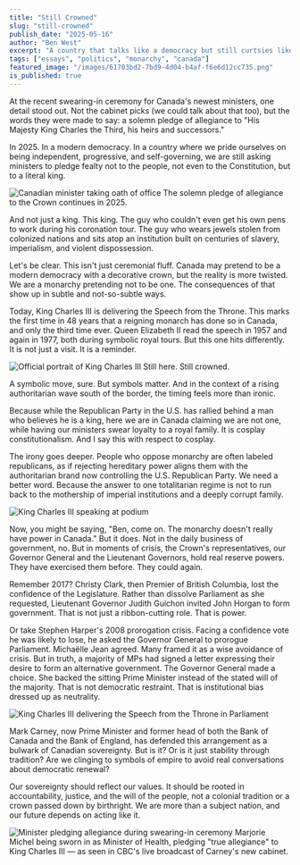 ```yaml
---
title: "Still Crowned"
slug: "still-crowned"
publish_date: "2025-05-16"
author: "Ben West"
excerpt: "A country that talks like a democracy but still curtsies like a colony"
tags: ["essays", "politics", "monarchy", "canada"]
featured_image: "/images/61703bd2-7bd9-4d04-b4af-f6e6d12cc735.png"
is_published: true
---
```


At the recent swearing-in ceremony for Canada's newest ministers, one detail stood out. Not the cabinet picks (we could talk about that too), but the words they were made to say: a solemn pledge of allegiance to "His Majesty King Charles the Third, his heirs and successors."

In 2025. In a modern democracy. In a country where we pride ourselves on being independent, progressive, and self-governing, we are still asking ministers to pledge fealty not to the people, not even to the Constitution, but to a literal king.

![Canadian minister taking oath of office](/images/453c6f64-8fa5-42fe-acd7-12058b4862ac.png)
The solemn pledge of allegiance to the Crown continues in 2025.

And not just a king. This king. The guy who couldn't even get his own pens to work during his coronation tour. The guy who wears jewels stolen from colonized nations and sits atop an institution built on centuries of slavery, imperialism, and violent dispossession.

Let's be clear. This isn't just ceremonial fluff. Canada may pretend to be a modern democracy with a decorative crown, but the reality is more twisted. We are a monarchy pretending not to be one. The consequences of that show up in subtle and not-so-subtle ways.

Today, King Charles III is delivering the Speech from the Throne. This marks the first time in 48 years that a reigning monarch has done so in Canada, and only the third time ever. Queen Elizabeth II read the speech in 1957 and again in 1977, both during symbolic royal tours. But this one hits differently. It is not just a visit. It is a reminder.

![Official portrait of King Charles III](/images/df044dcd-032f-40de-9ec9-74a2eee4d38a.png)
Still here. Still crowned.

A symbolic move, sure. But symbols matter. And in the context of a rising authoritarian wave south of the border, the timing feels more than ironic.

Because while the Republican Party in the U.S. has rallied behind a man who believes he is a king, here we are in Canada claiming we are not one, while having our ministers swear loyalty to a royal family. It is cosplay constitutionalism. And I say this with respect to cosplay.

The irony goes deeper. People who oppose monarchy are often labeled republicans, as if rejecting hereditary power aligns them with the authoritarian brand now controlling the U.S. Republican Party. We need a better word. Because the answer to one totalitarian regime is not to run back to the mothership of imperial institutions and a deeply corrupt family.

![King Charles III speaking at podium](/images/0d6b2dba-6fa3-4f5b-9d6a-c7a03f4d5aa7.png)

Now, you might be saying, "Ben, come on. The monarchy doesn't really have power in Canada." But it does. Not in the daily business of government, no. But in moments of crisis, the Crown's representatives, our Governor General and the Lieutenant Governors, hold real reserve powers. They have exercised them before. They could again.

Remember 2017? Christy Clark, then Premier of British Columbia, lost the confidence of the Legislature. Rather than dissolve Parliament as she requested, Lieutenant Governor Judith Guichon invited John Horgan to form government. That is not just a ribbon-cutting role. That is power.

Or take Stephen Harper's 2008 prorogation crisis. Facing a confidence vote he was likely to lose, he asked the Governor General to prorogue Parliament. Michaëlle Jean agreed. Many framed it as a wise avoidance of crisis. But in truth, a majority of MPs had signed a letter expressing their desire to form an alternative government. The Governor General made a choice. She backed the sitting Prime Minister instead of the stated will of the majority. That is not democratic restraint. That is institutional bias dressed up as neutrality.

![King Charles III delivering the Speech from the Throne in Parliament](/images/61703bd2-7bd9-4d04-b4af-f6e6d12cc735.png)

Mark Carney, now Prime Minister and former head of both the Bank of Canada and the Bank of England, has defended this arrangement as a bulwark of Canadian sovereignty. But is it? Or is it just stability through tradition? Are we clinging to symbols of empire to avoid real conversations about democratic renewal?

Our sovereignty should reflect our values. It should be rooted in accountability, justice, and the will of the people, not a colonial tradition or a crown passed down by birthright. We are more than a subject nation, and our future depends on acting like it.

![Minister pledging allegiance during swearing-in ceremony](/images/6def8f02-867c-4f10-ae29-87a5c29c4322.png)
Marjorie Michel being sworn in as Minister of Health, pledging "true allegiance" to King Charles III — as seen in CBC's live broadcast of Carney's new cabinet.
